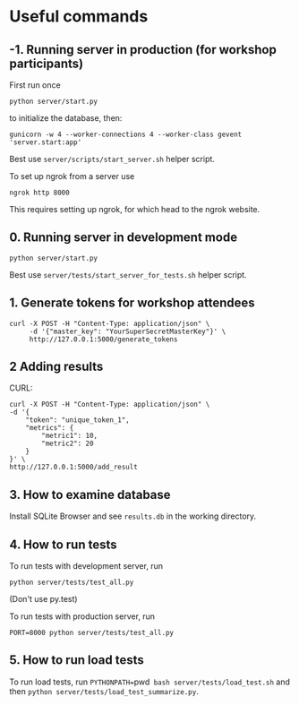 # Useful commands

## -1. Running server in production (for workshop participants)

First run once

```commandline
python server/start.py
```

to initialize the database, then:

```commandline
gunicorn -w 4 --worker-connections 4 --worker-class gevent 'server.start:app'
```

Best use `server/scripts/start_server.sh` helper script.

To set up ngrok from a server use

```commandline
ngrok http 8000
```

This requires setting up ngrok, for which head to the ngrok website.

## 0. Running server in development mode

```commandline
python server/start.py
```

Best use `server/tests/start_server_for_tests.sh` helper script.

## 1. Generate tokens for workshop attendees
```commandline
curl -X POST -H "Content-Type: application/json" \
     -d '{"master_key": "YourSuperSecretMasterKey"}' \
     http://127.0.0.1:5000/generate_tokens
```

## 2 Adding results

CURL:

```commandline
curl -X POST -H "Content-Type: application/json" \
-d '{
    "token": "unique_token_1",
    "metrics": {
        "metric1": 10,
        "metric2": 20
    }
}' \
http://127.0.0.1:5000/add_result

```

## 3. How to examine database

Install SQLite Browser and see `results.db` in the working directory.

## 4. How to run tests

To run tests with development server, run 

```commandline
python server/tests/test_all.py 
```

(Don't use py.test)

To run tests with production server, run 

```commandline
PORT=8000 python server/tests/test_all.py
```
## 5. How to run load tests

To run load tests, run `PYTHONPATH=`pwd` bash server/tests/load_test.sh` and then `python server/tests/load_test_summarize.py`.
